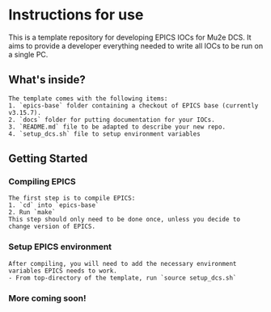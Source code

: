 # Instructions for use

This is a template repository for developing EPICS IOCs for Mu2e DCS. It aims to provide a developer everything needed
to write all IOCs to be run on a single PC.

## What's inside?
    The template comes with the following items:
    1. `epics-base` folder containing a checkout of EPICS base (currently v3.15.7).
    2. `docs` folder for putting documentation for your IOCs.
    3. `README.md` file to be adapted to describe your new repo.
    4. `setup_dcs.sh` file to setup environment variables

## Getting Started
### Compiling EPICS
    The first step is to compile EPICS:
    1. `cd` into `epics-base`
    2. Run `make`
    This step should only need to be done once, unless you decide to change version of EPICS.

### Setup EPICS environment
    After compiling, you will need to add the necessary environment variables EPICS needs to work.
    - From top-directory of the template, run `source setup_dcs.sh`

### More coming soon!
